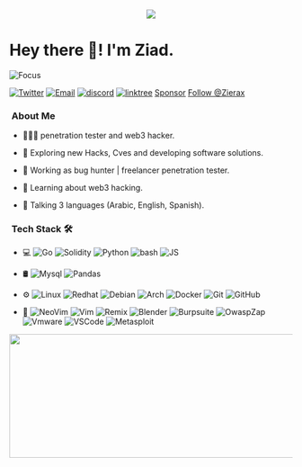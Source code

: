 ###

<div style="text-align: center;">
  <img src="https://github-profile-trophy.vercel.app/?username=Zierax&title=Stars,Followers,Commits,Repositories,MultipleLang,PullRequest&theme=dark">
</div>

###


<h1>Hey there 👋! I'm Ziad.</h1>


![Focus](https://img.shields.io/badge/Focus-hacking-brightgreen)

<a href="https://twitter.com/Zierax_x" target="_blank"><img src="https://img.shields.io/badge/-Twitter-333333?style=flat&logo=x" alt="Twitter"></a>
<a href="mailto:zs.01117875692@gmail.com" target="_blank"><img src="https://img.shields.io/badge/-Email-333333?style=flat&logo=gmail" alt="Email"></a>
<a href="https://linkedin.com/in/z14d" target="_blank"><img src="https://img.shields.io/badge/-discord-333333?style=flat&logo=linkedin" alt="discord"></a>
<a href="https://linktr.ee/Zierax" target="_blank"><img src="https://img.shields.io/badge/-linktree-333333?style=flat&logo=linktree" alt="linktree"></a>
<a class="github-button" href="https://github.com/sponsors/Zierax" data-color-scheme="no-preference: light_high_contrast; light: dark; dark: dark_dimmed;" data-icon="octicon-heart" data-size="large" aria-label="Sponsor @Zierax on GitHub">Sponsor</a>
<a class="github-button" href="https://github.com/Zierax" data-color-scheme="no-preference: light_high_contrast; light: dark; dark: dark_dimmed;" data-size="large" aria-label="Follow @Zierax on GitHub">Follow @Zierax</a>


<h3>  &nbsp;About Me  </h3>

- 👨🏻‍💻 penetration tester and web3 hacker.

- 🤔 Exploring new Hacks, Cves and developing software solutions.
  
- 💼 Working as bug hunter | freelancer penetration tester.
  
- 🌱 Learning about web3 hacking.
  
- 💬 Talking 3 languages (Arabic, English, Spanish).


<h3>  &nbsp;Tech Stack 🛠 </h3>

- 💻
  ![Go](https://img.shields.io/badge/-Go-333333?style=flat&logo=go)
  ![Solidity](https://img.shields.io/badge/-Solidity-333333?style=flat&logo=Solidity)
  ![Python](https://img.shields.io/badge/-Python-333333?style=flat&logo=python)
  ![bash](https://img.shields.io/badge/-bash-333333?style=flat&logo=shell)
  ![JS](https://img.shields.io/badge/-javascript-333333?style=flat&logo=javascript)
  
- 🛢
  ![Mysql](https://img.shields.io/badge/-mysql-333333?style=flat&logo=mysql&logoColor=316192)
  ![Pandas](https://img.shields.io/badge/-pandas-333333?style=flat&logo=pandas&logoColor=316192)
  
- ⚙️
  ![Linux](https://img.shields.io/badge/-Linux-333333?style=flat&logo=linux)
  ![Redhat](https://img.shields.io/badge/-redhat-333333?style=flat&logo=redhat)
  ![Debian](https://img.shields.io/badge/-debian-333333?style=flat&logo=debian)
  ![Arch](https://img.shields.io/badge/-arch-333333?style=flat&logo=archlinux)
  ![Docker](https://img.shields.io/badge/-Dcoker-333333?style=flat&logo=docker)
  ![Git](https://img.shields.io/badge/-Git-333333?style=flat&logo=git)
  ![GitHub](https://img.shields.io/badge/-GitHub-333333?style=flat&logo=github)
  
- 🔧
  ![NeoVim](https://img.shields.io/badge/-NeoVim-333333?style=flat&logo=neovim)
  ![Vim](https://img.shields.io/badge/-Vim-333333?style=flat&logo=vim)
  ![Remix](https://img.shields.io/badge/-Remix-333333?style=flat&logo=remix)
  ![Blender](https://img.shields.io/badge/-Blender-333333?style=flat&logo=blender)
  ![Burpsuite](https://img.shields.io/badge/-Burpsuite-333333?style=flat&logo=burpsuite)
  ![OwaspZap](https://img.shields.io/badge/-OwaspZap-333333?style=flat&logo=zap)
  ![Vmware](https://img.shields.io/badge/-VMware-333333?style=flat&logo=vmware)
  ![VSCode](https://img.shields.io/badge/-VSCode-333333?style=flat&logo=visualstudiocode&logoColor=277dff)
  ![Metasploit](https://img.shields.io/badge/-metasploit-333333?style=flat&logo=metasploit)
  
  

<p align="center">
  <img width="800" height="220" src="https://streak-stats.demolab.com?user=Zierax&theme=dracula&hide_border=true&border_radius=5&card_width=800">
</p>



